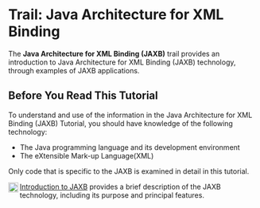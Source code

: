 
# Trail: Java Architecture for XML Binding

The **Java Architecture for XML Binding (JAXB)** trail provides an introduction to
Java Architecture for XML Binding (JAXB) technology, through examples
of JAXB applications.

## Before You Read This Tutorial

To understand and use of the information in the Java Architecture 
for XML Binding (JAXB) Tutorial, you should have knowledge of the
following technology: 


- The Java programming language and its development environment
- The eXtensible Mark-up Language(XML)

Only code that is specific to the JAXB is examined in detail in this tutorial.
<!-- THE FIRST LESSON -->


[<img src="../images/networkingIcon.gif" alt="Trail Icon" align="left" width="20" height="20" border="0" /> Introduction to JAXB](intro/index.html) provides a brief description of the JAXB technology, including its purpose and principal features.
